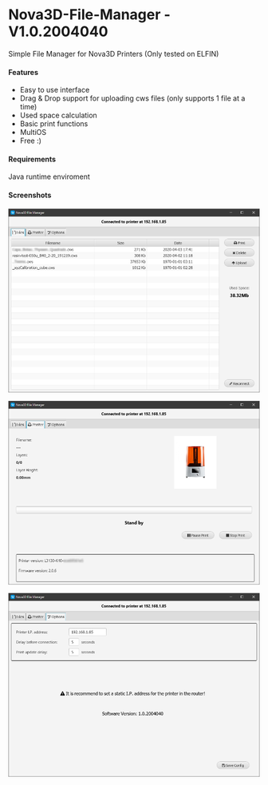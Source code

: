# Nova3D-File-Manager - V1.0.2004040
Simple File Manager for Nova3D Printers (Only tested on ELFIN)

#### Features
- Easy to use interface
- Drag & Drop support for uploading cws files (only supports 1 file at a time)
- Used space calculation
- Basic print functions
- MultiOS
- Free :)

#### Requirements
Java runtime enviroment

#### Screenshots

![preform_diagnostics_mode](https://raw.githubusercontent.com/Nume1977/Nova3D-File-Manager/master/imgs/image.png)

![preform_diagnostics_mode](https://raw.githubusercontent.com/Nume1977/Nova3D-File-Manager/master/imgs/image1.png)

![preform_diagnostics_mode](https://raw.githubusercontent.com/Nume1977/Nova3D-File-Manager/master/imgs/image2.png)
